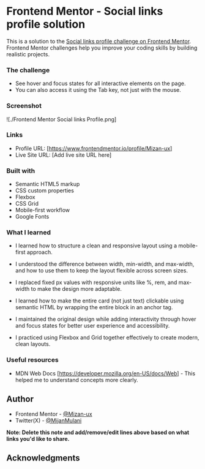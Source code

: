 # Frontend Mentor - Social links profile solution

This is a solution to the [Social links profile challenge on Frontend Mentor](https://www.frontendmentor.io/challenges/social-links-profile-UG32l9m6dQ). Frontend Mentor challenges help you improve your coding skills by building realistic projects. 

### The challenge

- See hover and focus states for all interactive elements on the page.
- You can also access it using the Tab key, not just with the mouse.

### Screenshot

![./Frontend Mentor Social links Profile.png]

### Links

- Profile URL: [https://www.frontendmentor.io/profile/Mizan-ux]
- Live Site URL: [Add live site URL here]

### Built with

- Semantic HTML5 markup
- CSS custom properties
- Flexbox
- CSS Grid
- Mobile-first workflow
- Google Fonts

### What I learned

- I learned how to structure a clean and responsive layout using a mobile-first approach.

- I understood the difference between width, min-width, and max-width, and how to use them to keep the layout flexible across screen sizes.

- I replaced fixed px values with responsive units like %, rem, and max-width to make the design more adaptable.

- I learned how to make the entire card (not just text) clickable using semantic HTML by wrapping the entire block in an anchor <a> tag.

- I maintained the original design while adding interactivity through hover and focus states for better user experience and accessibility.

- I practiced using Flexbox and Grid together effectively to create modern, clean layouts.

  
### Useful resources

- MDN Web Docs [https://developer.mozilla.org/en-US/docs/Web] - This helped me to understand concepts more clearly.

## Author

- Frontend Mentor - [@Mizan-ux](https://www.frontendmentor.io/profile/Mizan-ux)
- Twitter(X) - [@MijanMulani](https://www.linkedin.com/in/mijan-mulani-24a00630b/)

**Note: Delete this note and add/remove/edit lines above based on what links you'd like to share.**

## Acknowledgments


